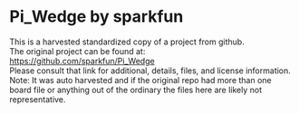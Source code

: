 
# Pi_Wedge by sparkfun  
This is a harvested standardized copy of a project from github.  
The original project can be found at:  
https://github.com/sparkfun/Pi_Wedge  
Please consult that link for additional, details, files, and license information.  
Note: It was auto harvested and if the original repo had more than one board file or anything out of the ordinary the files here are likely not representative.  
    
